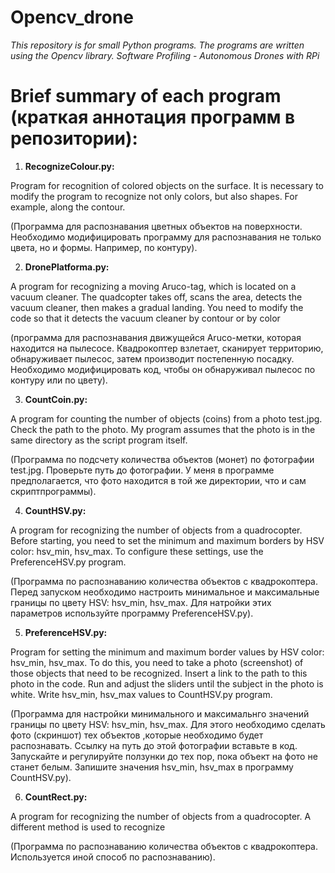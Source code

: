 # Opencv_drone
*This repository is for small Python programs. The programs are written using the Opencv library. Software Profiling - Autonomous Drones with RPi*

# Brief summary of each program (краткая аннотация программ в репозитории):
1. **RecognizeColour.py:** 

Program for recognition of colored objects on the surface. It is necessary to modify the program to recognize not only colors, but also shapes. For example, along the contour.

(Программа для распознавания цветных объектов на поверхности. Необходимо модифицировать программу для распознавания не только цвета, но и формы. Например, по контуру).

2. **DronePlatforma.py:**

A program for recognizing a moving Aruco-tag, which is located on a vacuum cleaner. The quadcopter takes off, scans the area, detects the vacuum cleaner, then makes a gradual landing.
You need to modify the code so that it detects the vacuum cleaner by contour or by color 

(программа для распознавания движущейся Aruco-метки, которая находится на пылесосе. Квадрокоптер взлетает, сканирует территорию, обнаруживает пылесос, затем производит постепенную посадку.
Необходимо модифицировать код, чтобы он обнаруживал пылесос по контуру или по цвету).

3. **CountCoin.py:**

A program for counting the number of objects (coins) from a photo test.jpg. Check the path to the photo. My program assumes that the photo is in the same directory as the script program itself.

(Программа по подсчету количества объектов (монет) по фотографии test.jpg. Проверьте путь до фотографии. У меня в программе предполагается, что фото находится в той же директории, 
что и сам скриптпрограммы).

4. **CountHSV.py:**

A program for recognizing the number of objects from a quadrocopter. Before starting, you need to set the minimum and maximum borders by HSV color: hsv_min, hsv_max. To configure these settings, use the PreferenceHSV.py program.

(Программа по распознаванию количества объектов с квадрокоптера. Перед запуском необходимо настроить минимальное и максимальные границы по цвету HSV: hsv_min, hsv_max. Для натройки этих параметров используйте программу PreferenceHSV.py).

5. **PreferenceHSV.py:**

Program for setting the minimum and maximum border values by HSV color: hsv_min, hsv_max. To do this, you need to take a photo (screenshot) of those objects that need to be recognized. Insert a link to the path to this photo in the code. Run and adjust the sliders until the subject in the photo is white. Write hsv_min, hsv_max values to CountHSV.py program.

(Программа для настройки минимального и максимальнго значений границы по цвету HSV: hsv_min, hsv_max. Для этого необходимо сделать фото (скриншот) тех объектов ,которые необходимо будет распознавать. Ссылку на путь до этой фотографии вставьте в код. Запускайте и регулируйте ползунки до тех пор, пока объект на фото не станет белым. Запишите значения hsv_min, hsv_max в программу CountHSV.py).

6. **CountRect.py:**

A program for recognizing the number of objects from a quadrocopter. A different method is used to recognize

(Программа по распознаванию количества объектов с квадрокоптера. Используется иной способ по распознаванию).